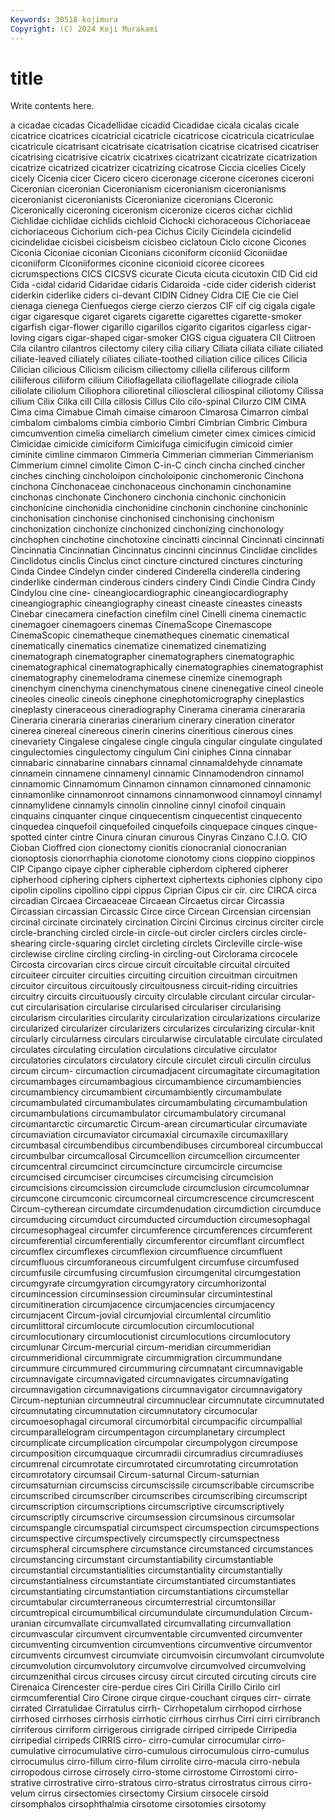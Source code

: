 ```yaml
---
Keywords: 30518 kojimura
Copyright: (C) 2024 Koji Murakami
---
```


# title

Write contents here.



a cicadae cicadas Cicadellidae
cicadid Cicadidae cicala cicalas cicale cicatrice cicatrices cicatricial cicatricle cicatricose
cicatricula cicatriculae cicatricule cicatrisant cicatrisate cicatrisation cicatrise cicatrised cicatriser cicatrising
cicatrisive cicatrix cicatrixes cicatrizant cicatrizate cicatrization cicatrize cicatrized cicatrizer cicatrizing
cicatrose Ciccia cicelies Cicely cicely Cicenia cicer Cicero cicero ciceronage
cicerone cicerones ciceroni Ciceronian ciceronian Ciceronianism ciceronianism ciceronianisms ciceronianist ciceronianists
Ciceronianize ciceronians Ciceronic Ciceronically ciceroning ciceronism ciceronize ciceros cichar cichlid
Cichlidae cichlidae cichlids cichloid Cichocki cichoraceous Cichoriaceae cichoriaceous Cichorium cich-pea
Cichus Cicily Cicindela cicindelid cicindelidae cicisbei cicisbeism cicisbeo ciclatoun Ciclo
cicone Cicones Ciconia Ciconiae ciconian Ciconians ciconiform ciconiid Ciconiidae ciconiiform
Ciconiiformes ciconine ciconioid cicoree cicorees cicrumspections CICS CICSVS cicurate Cicuta
cicuta cicutoxin CID Cid cid Cida -cidal cidarid Cidaridae cidaris
Cidaroida -cide cider ciderish ciderist ciderkin ciderlike ciders ci-devant CIDIN
Cidney Cidra CIE Cie cie Ciel cienaga cienega Cienfuegos cierge
cierzo cierzos CIF cif cig cigala cigale cigar cigaresque cigaret
cigarets cigarette cigarettes cigarette-smoker cigarfish cigar-flower cigarillo cigarillos cigarito cigaritos
cigarless cigar-loving cigars cigar-shaped cigar-smoker CIGS cigua ciguatera CII Ciitroen
Cila cilantro cilantros cilectomy cilery cilia ciliary Ciliata ciliata ciliate
ciliated ciliate-leaved ciliately ciliates ciliate-toothed ciliation cilice cilices Cilicia Cilician
cilicious Cilicism cilicism ciliectomy ciliella ciliferous ciliform ciliiferous ciliiform ciliium
Cilioflagellata cilioflagellate ciliograde ciliola ciliolate ciliolum Ciliophora cilioretinal cilioscleral ciliospinal
ciliotomy Cilissa cilium Cilix Cilka cill Cilla cillosis Cillus Cilo
cilo-spinal Cilurzo CIM CIMA Cima cima Cimabue Cimah cimaise cimaroon
Cimarosa Cimarron cimbal cimbalom cimbaloms cimbia cimborio Cimbri Cimbrian Cimbric
Cimbura cimcumvention cimelia cimeliarch cimelium cimeter cimex cimices cimicid Cimicidae
cimicide cimiciform Cimicifuga cimicifugin cimicoid cimier ciminite cimline cimmaron Cimmeria
Cimmerian cimmerian Cimmerianism Cimmerium cimnel cimolite Cimon C-in-C cinch cincha
cinched cincher cinches cinching cincholoipon cincholoiponic cinchomeronic Cinchona cinchona Cinchonaceae
cinchonaceous cinchonamin cinchonamine cinchonas cinchonate Cinchonero cinchonia cinchonic cinchonicin cinchonicine
cinchonidia cinchonidine cinchonin cinchonine cinchoninic cinchonisation cinchonise cinchonised cinchonising cinchonism
cinchonization cinchonize cinchonized cinchonizing cinchonology cinchophen cinchotine cinchotoxine cincinatti cincinnal
Cincinnati cincinnati Cincinnatia Cincinnatian Cincinnatus cincinni cincinnus Cinclidae cinclides Cinclidotus
cinclis Cinclus cinct cincture cinctured cinctures cincturing Cinda Cindee Cindelyn
cinder cindered Cinderella cinderella cindering cinderlike cinderman cinderous cinders cindery
Cindi Cindie Cindra Cindy Cindylou cine cine- cineangiocardiographic cineangiocardiography cineangiographic
cineangiography cineast cineaste cineastes cineasts Cinebar cinecamera cinefaction cinefilm cinel
Cinelli cinema cinemactic cinemagoer cinemagoers cinemas CinemaScope Cinemascope CinemaScopic cinematheque
cinematheques cinematic cinematical cinematically cinematics cinematize cinematized cinematizing cinematograph cinematographer
cinematographers cinematographic cinematographical cinematographically cinematographies cinematographist cinematography cinemelodrama cinemese cinemize
cinemograph cinenchym cinenchyma cinenchymatous cinene cinenegative cineol cineole cineoles cineolic
cineols cinephone cinephotomicrography cineplastics cineplasty cineraceous cineradiography Cinerama cinerama cinerararia
Cineraria cineraria cinerarias cinerarium cinerary cineration cinerator cinerea cinereal cinereous
cinerin cinerins cineritious cinerous cines cinevariety Cingalese cingalese cingle cingula
cingular cingulate cingulated cingulectomies cingulectomy cingulum Cini ciniphes Cinna cinnabar
cinnabaric cinnabarine cinnabars cinnamal cinnamaldehyde cinnamate cinnamein cinnamene cinnamenyl cinnamic
Cinnamodendron cinnamol cinnamomic Cinnamomum Cinnamon cinnamon cinnamoned cinnamonic cinnamonlike cinnamonroot
cinnamons cinnamonwood cinnamoyl cinnamyl cinnamylidene cinnamyls cinnolin cinnoline cinnyl cinofoil
cinquain cinquains cinquanter cinque cinquecentism cinquecentist cinquecento cinquedea cinquefoil cinquefoiled
cinquefoils cinquepace cinques cinque-spotted cinter cintre Cinura cinuran cinurous Cinyras
Cinzano C.I.O. CIO Cioban Cioffred cion cionectomy cionitis cionocranial cionocranian
cionoptosis cionorrhaphia cionotome cionotomy cions cioppino cioppinos CIP Cipango cipaye
cipher cipherable cipherdom ciphered cipherer cipherhood ciphering ciphers ciphertext ciphertexts
ciphonies ciphony cipo cipolin cipolins cipollino cippi cippus Ciprian Cipus
cir cir. circ CIRCA circa circadian Circaea Circaeaceae Circaean Circaetus
circar Circassia Circassian circassian Circassic Circe circe Circean Circensian circensian
circinal circinate circinately circination Circini Circinus circinus circiter circle circle-branching
circled circle-in circle-out circler circlers circles circle-shearing circle-squaring circlet circleting
circlets Circleville circle-wise circlewise circline circling circling-in circling-out Circlorama circocele
Circosta circovarian circs circue circuit circuitable circuital circuited circuiteer circuiter
circuities circuiting circuition circuitman circuitmen circuitor circuitous circuitously circuitousness circuit-riding
circuitries circuitry circuits circuituously circuity circulable circulant circular circular-cut circularisation
circularise circularised circulariser circularising circularism circularities circularity circularization circularizations circularize
circularized circularizer circularizers circularizes circularizing circular-knit circularly circularness circulars circularwise
circulatable circulate circulated circulates circulating circulation circulations circulative circulator circulatories
circulators circulatory circule circulet circuli circulin circulus circum circum- circumaction
circumadjacent circumagitate circumagitation circumambages circumambagious circumambience circumambiencies circumambiency circumambient circumambiently
circumambulate circumambulated circumambulates circumambulating circumambulation circumambulations circumambulator circumambulatory circumanal circumantarctic
circumarctic Circum-arean circumarticular circumaviate circumaviation circumaviator circumaxial circumaxile circumaxillary circumbasal
circumbendibus circumbendibuses circumboreal circumbuccal circumbulbar circumcallosal Circumcellion circumcellion circumcenter circumcentral
circumcinct circumcincture circumcircle circumcise circumcised circumciser circumcises circumcising circumcision circumcisions
circumcission circumclude circumclusion circumcolumnar circumcone circumconic circumcorneal circumcrescence circumcrescent Circum-cytherean
circumdate circumdenudation circumdiction circumduce circumducing circumduct circumducted circumduction circumesophagal circumesophageal
circumfer circumference circumferences circumferent circumferential circumferentially circumferentor circumflant circumflect circumflex
circumflexes circumflexion circumfluence circumfluent circumfluous circumforaneous circumfulgent circumfuse circumfused circumfusile
circumfusing circumfusion circumgenital circumgestation circumgyrate circumgyration circumgyratory circumhorizontal circumincession circuminsession
circuminsular circumintestinal circumitineration circumjacence circumjacencies circumjacency circumjacent Circum-jovial circumjovial circumlental
circumlitio circumlittoral circumlocute circumlocution circumlocutional circumlocutionary circumlocutionist circumlocutions circumlocutory circumlunar
Circum-mercurial circum-meridian circummeridian circummeridional circummigrate circummigration circummundane circummure circummured circummuring
circumnatant circumnavigable circumnavigate circumnavigated circumnavigates circumnavigating circumnavigation circumnavigations circumnavigator circumnavigatory
Circum-neptunian circumneutral circumnuclear circumnutate circumnutated circumnutating circumnutation circumnutatory circumocular circumoesophagal
circumoral circumorbital circumpacific circumpallial circumparallelogram circumpentagon circumplanetary circumplect circumplicate circumplication
circumpolar circumpolygon circumpose circumposition circumquaque circumradii circumradius circumradiuses circumrenal circumrotate
circumrotated circumrotating circumrotation circumrotatory circumsail Circum-saturnal Circum-saturnian circumsaturnian circumsciss circumscissile
circumscribable circumscribe circumscribed circumscriber circumscribes circumscribing circumscript circumscription circumscriptions circumscriptive
circumscriptively circumscriptly circumscrive circumsession circumsinous circumsolar circumspangle circumspatial circumspect circumspection
circumspections circumspective circumspectively circumspectly circumspectness circumspheral circumsphere circumstance circumstanced circumstances
circumstancing circumstant circumstantiability circumstantiable circumstantial circumstantialities circumstantiality circumstantially circumstantialness circumstantiate
circumstantiated circumstantiates circumstantiating circumstantiation circumstantiations circumstellar circumtabular circumterraneous circumterrestrial circumtonsillar
circumtropical circumumbilical circumundulate circumundulation Circum-uranian circumvallate circumvallated circumvallating circumvallation circumvascular
circumvent circumventable circumvented circumventer circumventing circumvention circumventions circumventive circumventor circumvents
circumvest circumviate circumvoisin circumvolant circumvolute circumvolution circumvolutory circumvolve circumvolved circumvolving
circumzenithal circus circuses circusy circut circuted circuting circuts cire Cirenaica
Cirencester cire-perdue cires Ciri Cirilla Cirillo Cirilo cirl cirmcumferential Ciro
Cirone cirque cirque-couchant cirques cirr- cirrate cirrated Cirratulidae Cirratulus cirrh-
Cirrhopetalum cirrhopod cirrhose cirrhosed cirrhoses cirrhosis cirrhotic cirrhous cirrhus Cirri
cirri cirribranch cirriferous cirriform cirrigerous cirrigrade cirriped cirripede Cirripedia cirripedial
cirripeds CIRRIS cirro- cirro-cumular cirrocumular cirro-cumulative cirrocumulative cirro-cumulous cirrocumulous cirro-cumulus
cirrocumulus cirro-fillum cirro-filum cirrolite cirro-macula cirro-nebula cirropodous cirrose cirrosely cirro-stome
cirrostome Cirrostomi cirro-strative cirrostrative cirro-stratous cirro-stratus cirrostratus cirrous cirro-velum cirrus
cirsectomies cirsectomy Cirsium cirsocele cirsoid cirsomphalos cirsophthalmia cirsotome cirsotomies cirsotomy
